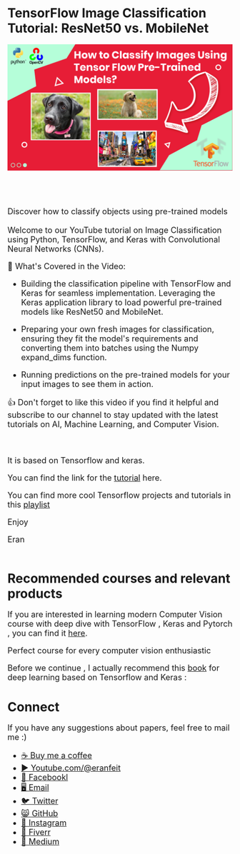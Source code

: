 # TensorFlow Image Classification Tutorial: ResNet50 vs. MobileNet

<p align="center">
  <img width="800" src="TensorFlowHowToClassifyImages.png" "image">
</p>

##
<br/><br/> 

<font size= "4" >
Discover how to classify objects using pre-trained models
<br/><br/> 
Welcome to our YouTube tutorial on Image Classification using Python, TensorFlow, and Keras with Convolutional Neural Networks (CNNs). 

🎥 What's Covered in the Video:

- Building the classification pipeline with TensorFlow and Keras for seamless implementation.
Leveraging the Keras application library to load powerful pre-trained models like ResNet50 and MobileNet.

- Preparing your own fresh images for classification, ensuring they fit the model's requirements and converting them into batches using the Numpy expand_dims function.

- Running predictions on the pre-trained models for your input images to see them in action.

👍 Don't forget to like this video if you find it helpful and subscribe to our channel to stay updated with the latest tutorials on AI, Machine Learning, and Computer Vision.

<br/><br/> 
It is based on Tensorflow and keras.

You can find the link for the [tutorial](https://youtu.be/40_NC2Ahs_8) here. 
 
You can find more cool Tensorflow projects and tutorials in this [playlist](https://youtube.com/playlist?list=PLdkryDe59y4Ze9_12JhWu3cs-lOGYwYeD)

Enjoy

Eran
<br/><br/> 

</font>

# Recommended courses and relevant products 
<font size= "4" >

If you are interested in learning modern Computer Vision course with deep dive with TensorFlow , Keras and Pytorch , you can find it [here](http://bit.ly/3HeDy1V).

Perfect course for every computer vision enthusiastic

Before we continue , I actually recommend this [book](https://amzn.to/3STWZ2N) for deep learning based on Tensorflow and Keras : 



</font>

# Connect

<font size= "4" >
If you have any suggestions about papers, feel free to mail me :)

- [☕ Buy me a coffee](https://ko-fi.com/eranfeit)
- [▶️ Youtube.com/@eranfeit](youtube.com/@eranfeit?sub_confirmation=1)
- [🐙 Facebookl](https://www.facebook.com/groups/3080601358933585)
- [🖥️ Email](mailto:feitgemel@gmail.com)
- [🐦 Twitter](https://twitter.com/eran_feit )
- [😸 GitHub](https://github.com/feitgemel)
- [📸 Instagram](https://www.instagram.com/eran_feit/)
- [🤝 Fiverr ](https://www.fiverr.com/s/mB3Pbb)
- [📝 Medium ](https://medium.com/@feitgemel)
</font>


